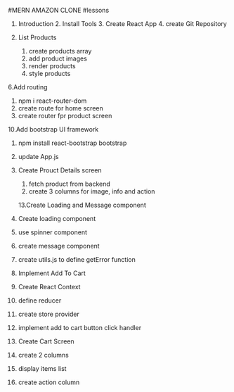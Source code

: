#MERN AMAZON CLONE
#lessons

1. Introduction 2. Install Tools 3. Create React App 4. create Git Repository

2. List Products
   1. create products array
   2. add product images
   3. render products
   4. style products

6.Add routing

1.  npm i react-router-dom
2.  create route for home screen
3.  create router fpr product screen

10.Add bootstrap UI framework

1. npm install react-bootstrap bootstrap
2. update App.js

3. Create Prouct Details screen

   1. fetch product from backend
   2. create 3 columns for image, info and action

   13.Create Loading and Message component

4. Create loading component
5. use spinner component
6. create message component
7. create utils.js to define getError function

8. Implement Add To Cart
9. Create React Context
10. define reducer
11. create store provider
12. implement add to cart button click handler

13. Create Cart Screen
14. create 2 columns
15. display items list
16. create action column
